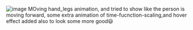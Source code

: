 ![image](https://github.com/user-attachments/assets/0872e777-e9db-44a0-a180-0cdbcb747f23)
MOving hand_legs animation, and tried to show like the person is moving forward, some extra animation of time-fucnction-scaling,and hover effect added also to look some more good😃
